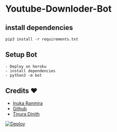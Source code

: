 # Youtube-Downloder-Bot
  
  
    
## install dependencies
    pip3 install -r requirements.txt


## Setup Bot
    - Deploy on heroku
    - install dependencies
    - python3 -m bot
    
## Credits ❤️
* [Inuka Ranmira](https://t.me/InukaRanmira)
* [Github](https://github.com/InukaRanmira)
* [Tinura Dinith ](https://github.com/TinuraD)

[![Deploy](https://www.herokucdn.com/deploy/button.svg)](https://heroku.com/deploy?template=https://github.com/InukaRanmira/Youtube-Downloder-Bot)

